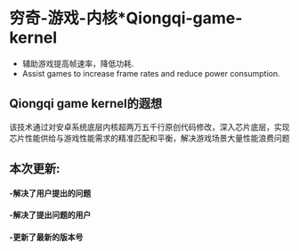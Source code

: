 # 穷奇-游戏-内核*Qiongqi-game-kernel 
* 辅助游戏提高帧速率，降低功耗.
* Assist games to increase frame rates and reduce power consumption.
## Qiongqi game kernel的遐想
该技术通过对安卓系统底层内核超两万五千行原创代码修改，深入芯片底层，实现芯片性能供给与游戏性能需求的精准匹配和平衡，解决游戏场景大量性能浪费问题
## 本次更新:
#### -解决了用户提出的问题
#### -解决了提出问题的用户
#### -更新了最新的版本号